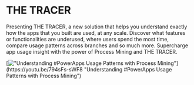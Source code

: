 # THE TRACER
Presenting THE TRACER, a new solution that helps you understand exactly how the apps that you built are used, at any scale.
Discover what features or functionalities are underused, where users spend the most time, compare usage patterns across branches and so much more.
Supercharge app usage insight with the power of Process Mining and THE TRACER.

[!["Understanding #PowerApps Usage Patterns with Process Mining"]([[http://i.imgur.com/Ot5DWAW.png](https://user-images.githubusercontent.com/32096531/179178076-438df3d4-5365-42e3-8972-ec8fb89acfe4.png)](https://user-images.githubusercontent.com/32096531/179178076-438df3d4-5365-42e3-8972-ec8fb89acfe4.png))](https://youtu.be/794sFs-sWF8 "Understanding #PowerApps Usage Patterns with Process Mining")
